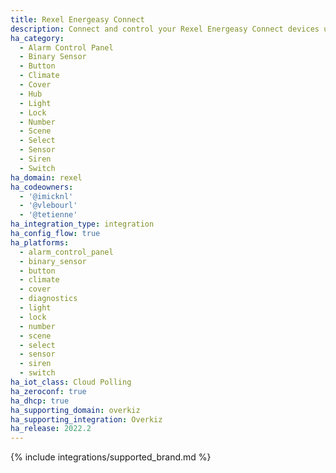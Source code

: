 ```yaml
---
title: Rexel Energeasy Connect
description: Connect and control your Rexel Energeasy Connect devices using the Overkiz integration
ha_category:
  - Alarm Control Panel
  - Binary Sensor
  - Button
  - Climate
  - Cover
  - Hub
  - Light
  - Lock
  - Number
  - Scene
  - Select
  - Sensor
  - Siren
  - Switch
ha_domain: rexel
ha_codeowners:
  - '@imicknl'
  - '@vlebourl'
  - '@tetienne'
ha_integration_type: integration
ha_config_flow: true
ha_platforms:
  - alarm_control_panel
  - binary_sensor
  - button
  - climate
  - cover
  - diagnostics
  - light
  - lock
  - number
  - scene
  - select
  - sensor
  - siren
  - switch
ha_iot_class: Cloud Polling
ha_zeroconf: true
ha_dhcp: true
ha_supporting_domain: overkiz
ha_supporting_integration: Overkiz
ha_release: 2022.2
---
```


{% include integrations/supported_brand.md %}
